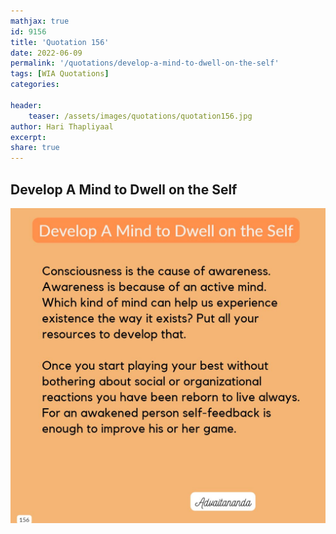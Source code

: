 ```yaml
---
mathjax: true
id: 9156
title: 'Quotation 156'
date: 2022-06-09
permalink: '/quotations/develop-a-mind-to-dwell-on-the-self'
tags: [WIA Quotations] 
categories: 

header:
    teaser: /assets/images/quotations/quotation156.jpg
author: Hari Thapliyaal 
excerpt:
share: true 
---
```


## Develop A Mind to Dwell on the Self

![Develop A Mind to Dwell on the Self](/assets/images/quotations/quotation156.jpg)
